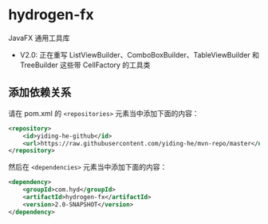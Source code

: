 # hydrogen-fx

JavaFX 通用工具库

- V2.0: 正在重写 ListViewBuilder、ComboBoxBuilder、TableViewBuilder 和 TreeBuilder 这些带 CellFactory 的工具类

## 添加依赖关系

请在 pom.xml 的 `<repositories>` 元素当中添加下面的内容：

```xml
<repository>
    <id>yiding-he-github</id>
    <url>https://raw.githubusercontent.com/yiding-he/mvn-repo/master</url>
</repository>
```

然后在 `<dependencies>` 元素当中添加下面的内容：

```xml
<dependency>
    <groupId>com.hyd</groupId>
    <artifactId>hydrogen-fx</artifactId>
    <version>2.0-SNAPSHOT</version>
</dependency>
```
